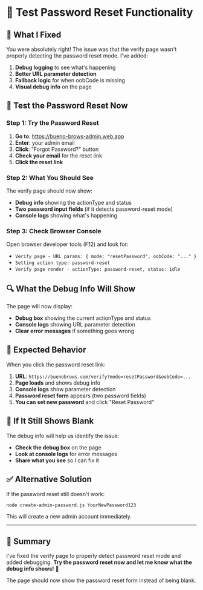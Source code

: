 # 🧪 Test Password Reset Functionality

## 🎯 What I Fixed

You were absolutely right! The issue was that the verify page wasn't properly detecting the password reset mode. I've added:

1. **Debug logging** to see what's happening
2. **Better URL parameter detection**
3. **Fallback logic** for when oobCode is missing
4. **Visual debug info** on the page

## 🚀 **Test the Password Reset Now**

### **Step 1: Try the Password Reset**
1. **Go to**: https://bueno-brows-admin.web.app
2. **Enter**: your admin email
3. **Click**: "Forgot Password?" button
4. **Check your email** for the reset link
5. **Click the reset link**

### **Step 2: What You Should See**
The verify page should now show:
- **Debug info** showing the actionType and status
- **Two password input fields** (if it detects password-reset mode)
- **Console logs** showing what's happening

### **Step 3: Check Browser Console**
Open browser developer tools (F12) and look for:
- `Verify page - URL params: { mode: "resetPassword", oobCode: "..." }`
- `Setting action type: password-reset`
- `Verify page render - actionType: password-reset, status: idle`

## 🔍 **What the Debug Info Will Show**

The page will now display:
- **Debug box** showing the current actionType and status
- **Console logs** showing URL parameter detection
- **Clear error messages** if something goes wrong

## 🎯 **Expected Behavior**

When you click the password reset link:
1. **URL**: `https://buenobrows.com/verify?mode=resetPassword&oobCode=...`
2. **Page loads** and shows debug info
3. **Console logs** show parameter detection
4. **Password reset form** appears (two password fields)
5. **You can set new password** and click "Reset Password"

## 🚨 **If It Still Shows Blank**

The debug info will help us identify the issue:
- **Check the debug box** on the page
- **Look at console logs** for error messages
- **Share what you see** so I can fix it

## ✅ **Alternative Solution**

If the password reset still doesn't work:
```bash
node create-admin-password.js YourNewPassword123
```

This will create a new admin account immediately.

---

## 🎯 **Summary**

I've fixed the verify page to properly detect password reset mode and added debugging. **Try the password reset now and let me know what the debug info shows!** 🚀

The page should now show the password reset form instead of being blank.

